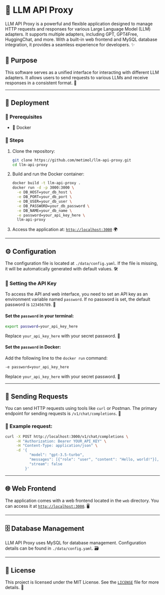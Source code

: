 # 🚀 LLM API Proxy

LLM API Proxy is a powerful and flexible application designed to manage HTTP requests and responses for various Large Language Model (LLM) adapters. It supports multiple adapters, including GPT, GPT4Free, HuggingChat, and more. With a built-in web frontend and MySQL database integration, it provides a seamless experience for developers. ✨

## 🎯 Purpose

This software serves as a unified interface for interacting with different LLM adapters. It allows users to send requests to various LLMs and receive responses in a consistent format. 📡

---

## 🚀 Deployment

### 📌 Prerequisites

- 🐳 Docker

### 🔧 Steps

1. Clone the repository:

   ```bash
   git clone https://github.com/metimol/llm-api-proxy.git
   cd llm-api-proxy
   ```

2. Build and run the Docker container:

   ```bash
   docker build -t llm-api-proxy .
   docker run -d -p 3000:3000 \
     -e DB_HOST=your_db_host \
     -e DB_PORT=your_db_port \
     -e DB_USER=your_db_user \
     -e DB_PASSWORD=your_db_password \
     -e DB_NAME=your_db_name \
     -e password=your_api_key_here \
     llm-api-proxy
   ```

3. Access the application at: [`http://localhost:3000`](http://localhost:3000) 🌍

---

## ⚙️ Configuration

The configuration file is located at `./data/config.yaml`. If the file is missing, it will be automatically generated with default values. 🛠️

### 🔑 Setting the API Key

To access the API and web interface, you need to set an API key as an environment variable named `password`. If no password is set, the default password is `123456789`. 🔐

#### Set the `password` in your terminal:

```bash
export password=your_api_key_here
```

Replace `your_api_key_here` with your secret password. 🔏

#### Set the `password` in Docker:

Add the following line to the `docker run` command:

```bash
-e password=your_api_key_here
```

Replace `your_api_key_here` with your secret password. 🔄

---

## 📡 Sending Requests

You can send HTTP requests using tools like `curl` or Postman. The primary endpoint for sending requests is `/v1/chat/completions`. 📩

### 📝 Example request:

```bash
curl -X POST http://localhost:3000/v1/chat/completions \
     -H "Authorization: Bearer YOUR_API_KEY" \
     -H "Content-Type: application/json" \
     -d '{
           "model": "gpt-3.5-turbo",
           "messages": [{"role": "user", "content": "Hello, world!"}],
           "stream": false
         }'
```

---

## 🌐 Web Frontend

The application comes with a web frontend located in the `web` directory. You can access it at [`http://localhost:3000`](http://localhost:3000). 🖥️

---

## 🗄️ Database Management

LLM API Proxy uses MySQL for database management. Configuration details can be found in `./data/config.yaml`. 🗃️

---

## 📜 License

This project is licensed under the MIT License. See the [`LICENSE`](LICENSE) file for more details. 📄
